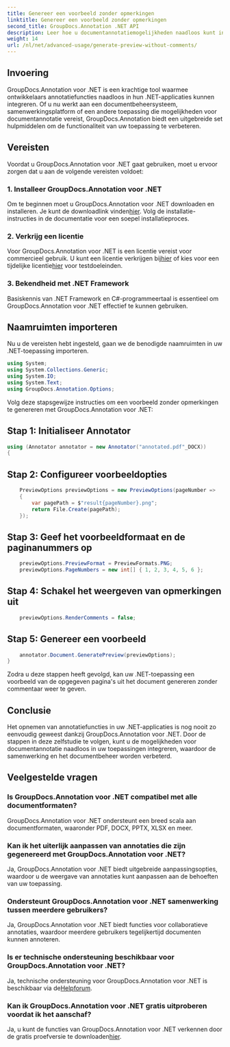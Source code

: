 ```yaml
---
title: Genereer een voorbeeld zonder opmerkingen
linktitle: Genereer een voorbeeld zonder opmerkingen
second_title: GroupDocs.Annotation .NET API
description: Leer hoe u documentannotatiemogelijkheden naadloos kunt integreren in uw .NET-toepassingen met behulp van GroupDocs.Annotation voor .NET.
weight: 14
url: /nl/net/advanced-usage/generate-preview-without-comments/
---
```

## Invoering
GroupDocs.Annotation voor .NET is een krachtige tool waarmee ontwikkelaars annotatiefuncties naadloos in hun .NET-applicaties kunnen integreren. Of u nu werkt aan een documentbeheersysteem, samenwerkingsplatform of een andere toepassing die mogelijkheden voor documentannotatie vereist, GroupDocs.Annotation biedt een uitgebreide set hulpmiddelen om de functionaliteit van uw toepassing te verbeteren.
## Vereisten
Voordat u GroupDocs.Annotation voor .NET gaat gebruiken, moet u ervoor zorgen dat u aan de volgende vereisten voldoet:
### 1. Installeer GroupDocs.Annotation voor .NET
 Om te beginnen moet u GroupDocs.Annotation voor .NET downloaden en installeren. Je kunt de downloadlink vinden[hier](https://releases.groupdocs.com/annotation/net/). Volg de installatie-instructies in de documentatie voor een soepel installatieproces.
### 2. Verkrijg een licentie
 Voor GroupDocs.Annotation voor .NET is een licentie vereist voor commercieel gebruik. U kunt een licentie verkrijgen bij[hier](https://purchase.groupdocs.com/buy) of kies voor een tijdelijke licentie[hier](https://purchase.groupdocs.com/temporary-license/) voor testdoeleinden.
### 3. Bekendheid met .NET Framework
Basiskennis van .NET Framework en C#-programmeertaal is essentieel om GroupDocs.Annotation voor .NET effectief te kunnen gebruiken.

## Naamruimten importeren
Nu u de vereisten hebt ingesteld, gaan we de benodigde naamruimten in uw .NET-toepassing importeren.

```csharp
using System;
using System.Collections.Generic;
using System.IO;
using System.Text;
using GroupDocs.Annotation.Options;
```

Volg deze stapsgewijze instructies om een voorbeeld zonder opmerkingen te genereren met GroupDocs.Annotation voor .NET:
## Stap 1: Initialiseer Annotator
```csharp
using (Annotator annotator = new Annotator("annotated.pdf"_DOCX))
{
```
## Stap 2: Configureer voorbeeldopties
```csharp
    PreviewOptions previewOptions = new PreviewOptions(pageNumber =>
    {
        var pagePath = $"result{pageNumber}.png";
        return File.Create(pagePath);
    });
```
## Stap 3: Geef het voorbeeldformaat en de paginanummers op
```csharp
    previewOptions.PreviewFormat = PreviewFormats.PNG;
    previewOptions.PageNumbers = new int[] { 1, 2, 3, 4, 5, 6 };
```
## Stap 4: Schakel het weergeven van opmerkingen uit
```csharp
    previewOptions.RenderComments = false;
```
## Stap 5: Genereer een voorbeeld
```csharp
    annotator.Document.GeneratePreview(previewOptions);
}
```
Zodra u deze stappen heeft gevolgd, kan uw .NET-toepassing een voorbeeld van de opgegeven pagina's uit het document genereren zonder commentaar weer te geven.

## Conclusie
Het opnemen van annotatiefuncties in uw .NET-applicaties is nog nooit zo eenvoudig geweest dankzij GroupDocs.Annotation voor .NET. Door de stappen in deze zelfstudie te volgen, kunt u de mogelijkheden voor documentannotatie naadloos in uw toepassingen integreren, waardoor de samenwerking en het documentbeheer worden verbeterd.
## Veelgestelde vragen
### Is GroupDocs.Annotation voor .NET compatibel met alle documentformaten?
GroupDocs.Annotation voor .NET ondersteunt een breed scala aan documentformaten, waaronder PDF, DOCX, PPTX, XLSX en meer.
### Kan ik het uiterlijk aanpassen van annotaties die zijn gegenereerd met GroupDocs.Annotation voor .NET?
Ja, GroupDocs.Annotation voor .NET biedt uitgebreide aanpassingsopties, waardoor u de weergave van annotaties kunt aanpassen aan de behoeften van uw toepassing.
### Ondersteunt GroupDocs.Annotation voor .NET samenwerking tussen meerdere gebruikers?
Ja, GroupDocs.Annotation voor .NET biedt functies voor collaboratieve annotaties, waardoor meerdere gebruikers tegelijkertijd documenten kunnen annoteren.
### Is er technische ondersteuning beschikbaar voor GroupDocs.Annotation voor .NET?
 Ja, technische ondersteuning voor GroupDocs.Annotation voor .NET is beschikbaar via de[Helpforum](https://forum.groupdocs.com/c/annotation/10).
### Kan ik GroupDocs.Annotation voor .NET gratis uitproberen voordat ik het aanschaf?
 Ja, u kunt de functies van GroupDocs.Annotation voor .NET verkennen door de gratis proefversie te downloaden[hier](https://releases.groupdocs.com/).